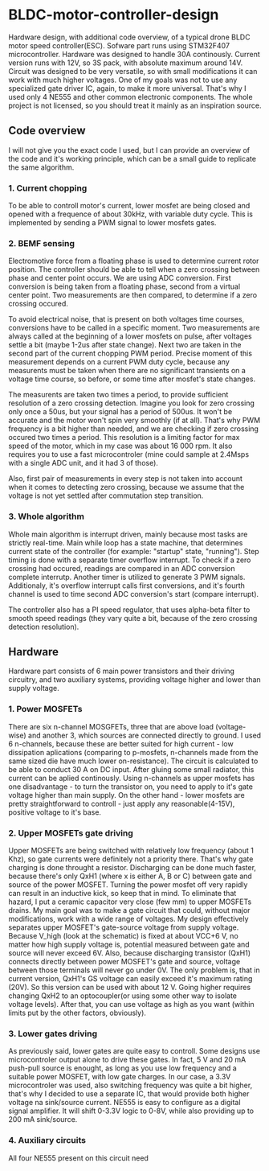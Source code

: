 # BLDC-motor-controller-design
Hardware design, with additional code overview, of a typical drone BLDC motor speed controller(ESC).
Sofware part runs using STM32F407 microcontroller. Hardware was designed to handle 30A continously. Current version runs with 12V, so 3S pack, with absolute maximum around 14V. Circuit was designed to be very versatile, so with small modifications it can work with much higher voltages. One of my goals was not to use any specialized gate driver IC, again, to make it more universal. That's why I used only 4 NE555 and other common electronic components. 
The whole project is not licensed, so you should treat it mainly as an inspiration source.

## Code overview
I will not give you the exact code I used, but I can provide an overview of the code and it's working principle, which can be a small guide to replicate the same algorithm.

### 1. Current chopping
To be able to controll motor's current, lower mosfet are being closed and opened with a frequence of about 30kHz, with variable duty cycle. This is implemented by sending a PWM signal to lower mosfets gates. 

### 2. BEMF sensing
Electromotive force from a floating phase is used to determine current rotor position. The controller should be able to tell when a zero crossing between phase and center point occurs. We are using ADC conversion. First conversion is being taken from a floating phase, second from a virtual center point. Two measurements are then compared, to determine if a zero crossing occured. 

To avoid electrical noise, that is present on both voltages time courses, conversions have to be called in a specific moment. Two measurements are always called at the beginning of a lower mosfets on pulse, after voltages settle a bit (maybe 1-2us after state change). Next two are taken in the second part of the current chopping PWM period. Precise moment of this measurement depends on a current PWM duty cycle, because any measurents must be taken when there are no significant transients on a voltage time course, so before, or some time after mosfet's state changes. 
	
The measurents are taken two times a period, to provide sufficient resolution of a zero crossing detection. Imagine you look for zero crossing only once a 50us, but your signal has a period of 500us. It won't be accurate and the motor won't spin very smoothly (if at all). That's why PWM frequency is a bit higher than needed, and we are checking if zero crossing occured two times a period. This resolution is a limiting factor for max speed of the motor, which in my case was about 16 000 rpm. It also requires you to use a fast microcontroler (mine could sample at 2.4Msps with a single ADC unit, and it had 3 of those). 
	
Also, first pair of measurements in every step is not taken into account when it comes to detecting zero crossing, because we assume that the voltage is not yet settled after commutation step transition. 

### 3. Whole algorithm
Whole main algorithm is interrupt driven, mainly because most tasks are strictly real-time. Main while loop has a state machine, that determines current state of the controller (for example: "startup" state, "running"). Step timing is done with a separate timer overflow interrupt. To check if a zero crossing had occured, readings are compared in an ADC conversion complete interrutp. Another timer is utilized to generate 3 PWM signals. Additionaly, it's overflow interrupt calls first conversions, and it's fourth channel is used to time second ADC conversion's start (compare interrupt).

The controller also has a PI speed regulator, that uses alpha-beta filter to smooth speed readings (they vary quite a bit, because of the zero crossing detection resolution).

## Hardware
Hardware part consists of 6 main power transistors and their driving circuitry, and two auxiliary systems, providing voltage higher and lower than supply voltage. 
 ### 1. Power MOSFETs
 There are six n-channel MOSGFETs, three that are above load (voltage-wise) and another 3, which sources are connected directly to ground. I used 6 n-channels, because these are better suited for high current - low dissipation aplications (comparing to p-mosfets, n-channels made from the same sized die have much lower on-resistance). The circuit is calculated to be able to conduct 30 A on DC input. After gluing some small radiator, this current can be aplied continously. Using n-channels as upper mosfets has one disadvantage - to turn the transistor on, you need to apply to it's gate voltage higher than main supply. On the other hand - lower mosfets are pretty straightforward to controll - just apply any reasonable(4-15V), positive voltage to it's base. 
### 2. Upper MOSFETs gate driving
Upper MOSFETs are being switched with relatively low frequency (about 1 Khz), so gate currents were definitely not a priority there. That's why gate charging is done throught a resistor. Discharging can be done much faster, because there's only QxH1 (where x is either A, B or C) between gate and source of the power MOSFET. Turning the power mosfet off very rapidly can result in an inductive kick, so keep that in mind. To eliminate that hazard, I put a ceramic capacitor very close (few mm) to upper MOSFETs drains. 
My main goal was to make a gate circuit that could, without major modifications, work with a wide range of voltages. My design effectively separates upper MOSFET's gate-source voltage from supply voltage. Because V_high (look at the schematic) is fixed at about VCC+6 V, no matter how high supply voltage is, potential measured between gate and source will never exceed 6V. Also, because discharging transistor (QxH1) connects directly between power MOSFET's gate and source, voltage between those terminals will never go under 0V. The only problem is, that in current version, QxH1's GS voltage can easily exceed it's maximum rating (20V). So this version can be used with about 12 V. Going higher requires changing QxH2 to an optocoupler(or using some other way to isolate voltage levels). After that, you can use voltage as high as you want (within limits put by the other factors, obviously). 
### 3. Lower gates driving
As previously said, lower gates are quite easy to controll. Some designs use microcontroler output alone to drive these gates. In fact, 5 V and 20 mA push-pull source is enought, as long as you use low frequency and a suitable power MOSFET, with low gate charges. In our case, a 3.3V microcontroler was used, also switching frequency was quite a bit higher, that's why I decided to use a separate IC, that would provide both higher voltage na sink/source current. NE555 is easy to configure as a digital signal amplifier. It will shift 0-3.3V logic to 0-8V, while also providing up to 200 mA sink/source. 
### 4. Auxiliary circuits
All four NE555 present on this circuit need 
